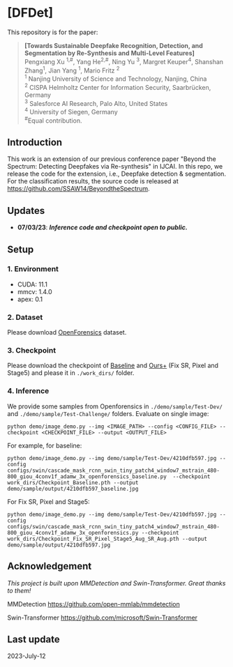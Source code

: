 # [DFDet]

This repository is for the paper:
> **[Towards Sustainable Deepfake Recognition, Detection, and Segmentation by Re-Synthesis and Multi-Level Features]** \
> Pengxiang Xu <sup>1,#</sup>, Yang He<sup>2,#</sup>, Ning Yu <sup>3</sup>, Margret Keuper<sup>4</sup>, Shanshan Zhang<sup>1</sup>, Jian Yang <sup>1</sup>, Mario Fritz <sup>2</sup> \
> <sup>1</sup> Nanjing University of Science and Technology, Nanjing, China \
> <sup>2</sup> CISPA Helmholtz Center for Information Security, Saarbrücken, Germany \
> <sup>3</sup> Salesforce AI Research, Palo Alto, United States \
> <sup>4</sup> University of Siegen, Germany \
> <sup>#</sup>Equal contribution.

## Introduction

This work is an extension of our previous conference paper "Beyond the Spectrum: Detecting Deepfakes via Re-synthesis" in IJCAI. In this repo, we release the code for the extension, i.e., Deepfake detection & segmentation. For the classification results, the source code is released at https://github.com/SSAW14/BeyondtheSpectrum.

## Updates
* **07/03/23**: ***Inference code and checkpoint open to public.***

## Setup
### 1. Environment
* CUDA: 11.1
* mmcv: 1.4.0
* apex: 0.1

### 2. Dataset
Please download [OpenForensics](https://sites:google:com/view/ltnghia/research/openforensics/) dataset.

### 3. Checkpoint
Please download the checkpoint of [Baseline](https://1drv.ms/u/s!Ak80-EOBRQsUiSRTkEkXMOWJhhfD) and [Ours+](https://1drv.ms/u/s!Ak80-EOBRQsUiR9c_uXJnGgzmy7k) (Fix SR, Pixel and Stage5) and please it in `./work_dirs/` folder.

### 4. Inference
We provide some samples from Openforensics in `./demo/sample/Test-Dev/` and `./demo/sample/Test-Challenge/` folders.
Evaluate on single image:
```
python demo/image_demo.py --img <IMAGE_PATH> --config <CONFIG_FILE> --checkpoint <CHECKPOINT_FILE> --output <OUTPUT_FILE>
```
For example, for baseline:
```
python demo/image_demo.py --img demo/sample/Test-Dev/4210dfb597.jpg --config configs/swin/cascade_mask_rcnn_swin_tiny_patch4_window7_mstrain_480-800_giou_4conv1f_adamw_3x_openforensics_baseline.py  --checkpoint work_dirs/Checkpoint_Baseline.pth --output demo/sample/output/4210dfb597_baseline.jpg
```
For Fix SR, Pixel and Stage5:
```
python demo/image_demo.py --img demo/sample/Test-Dev/4210dfb597.jpg --config configs/swin/cascade_mask_rcnn_swin_tiny_patch4_window7_mstrain_480-800_giou_4conv1f_adamw_3x_openforensics.py --checkpoint work_dirs/Checkpoint_Fix_SR_Pixel_Stage5_Aug_SR_Aug.pth --output demo/sample/output/4210dfb597.jpg
```


## Acknowledgement
*This project is built upon MMDetection and Swin-Transformer. Great thanks to them!*

MMDetection https://github.com/open-mmlab/mmdetection

Swin-Transformer https://github.com/microsoft/Swin-Transformer

## Last update
2023-July-12